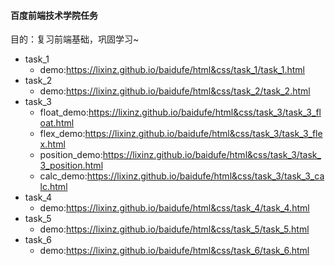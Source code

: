 #### 百度前端技术学院任务
目的：复习前端基础，巩固学习~
* task_1
	* demo:https://lixinz.github.io/baidufe/html&css/task_1/task_1.html
* task_2
	* demo:https://lixinz.github.io/baidufe/html&css/task_2/task_2.html
* task_3
	* float_demo:https://lixinz.github.io/baidufe/html&css/task_3/task_3_float.html
	* flex_demo:https://lixinz.github.io/baidufe/html&css/task_3/task_3_flex.html
	* position_demo:https://lixinz.github.io/baidufe/html&css/task_3/task_3_position.html
	* calc_demo:https://lixinz.github.io/baidufe/html&css/task_3/task_3_calc.html
* task_4
	* demo:https://lixinz.github.io/baidufe/html&css/task_4/task_4.html
* task_5
	* demo:https://lixinz.github.io/baidufe/html&css/task_5/task_5.html
* task_6
	* demo:https://lixinz.github.io/baidufe/html&css/task_6/task_6.html
